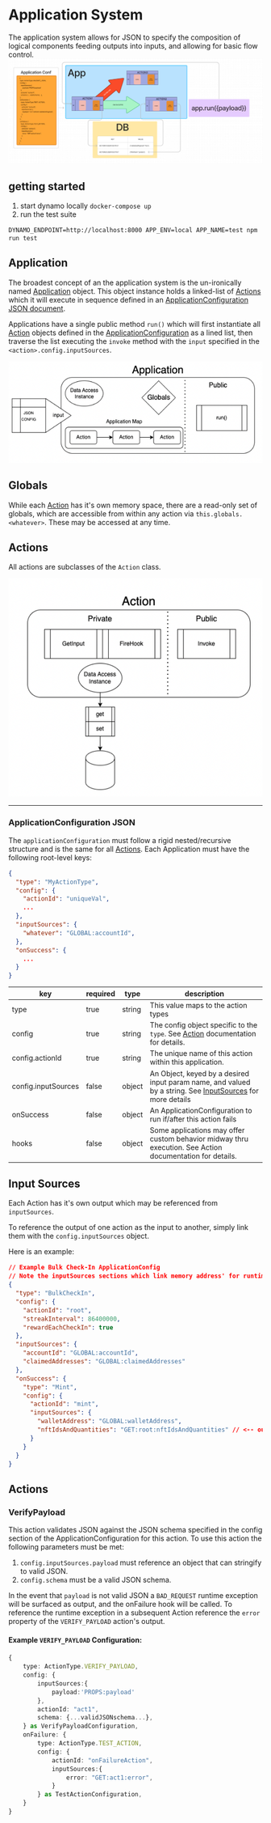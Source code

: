 # Application System

The application system allows for JSON to specify the composition of logical
components feeding outputs into inputs, and allowing for basic flow control.
![](./assets/architecture.png)




## getting started

1. start dynamo locally `docker-compose up`
2. run the test suite 
``` 
DYNAMO_ENDPOINT=http://localhost:8000 APP_ENV=local APP_NAME=test npm run test
```

## <a name="Application"></a> Application

The broadest concept of an the application system is the un-ironically named
[Application](#Application) object. This object instance holds a linked-list of [Actions](#Action) which it will execute in sequence defined in an [ApplicationConfiguration JSON document](#ApplicationConfiguration).

Applications have a single public method `run()` which will first instantiate all [Action](#Action) objects defined in the [ApplicationConfiguration](#ApplicationConfiguration) as a lined list, then traverse the list executing the `invoke` method with the `input` specified in the `<action>.config.inputSources`.

<center><img src="./assets/application-anatomy.png"></center>

## <a name="globals"></a> Globals

While each [Action](#action) has it's own memory space, there are a read-only set of globals, which are accessible from within any action via `this.globals.<whatever>`. These may be accessed at any time.

## <a name="action"></a> Actions

All actions are subclasses of the `Action` class.


<center><img src="./assets/action-anatomy.png"></center>

---


### <a name="ApplicationConfiguration"></a> ApplicationConfiguration JSON

The `applicationConfiguration` must follow a rigid nested/recursive structure and is the same for all [Actions](#action).
Each Application must have the following root-level keys:

```json
{
  "type": "MyActionType",
  "config": {
    "actionId": "uniqueVal",
    ...
  },
  "inputSources": {
    "whatever": "GLOBAL:accountId",
  },
  "onSuccess": {
    ...
  }
}

```

| key                 | required | type   | description                                                                                                                 |
| ------------------- | -------- | ------ | --------------------------------------------------------------------------------------------------------------------------- |
| type                | true     | string | This value maps to the action types |
| config              | true     | string | The config object specific to the `type`. See [Action](#action) documentation for details.                                  |
| config.actionId     | true     | string | The unique name of this action within this application.                                                                     |
| config.inputSources | false    | object | An Object, keyed by a desired input param name, and valued by a string. See [InputSources](#input-sources) for more details |
| onSuccess           | false    | object | An ApplicationConfiguration to run if/after this action fails                                                               |
| hooks               | false    | object | Some applications may offer custom behavior midway thru execution. See Action documentation for details.                    |

## Input Sources

Each Action has it's own output which may be referenced from `inputSources`.

To reference the output of one action as the input to another, simply link them with the `config.inputSources` object.

Here is an example:

```json
// Example Bulk Check-In ApplicationConfig
// Note the inputSources sections which link memory address' for runtime hydration.
{
  "type": "BulkCheckIn",
  "config": {
    "actionId": "root",
    "streakInterval": 86400000,
    "rewardEachCheckIn": true
  },
  "inputSources": {
    "accountId": "GLOBAL:accountId",
    "claimedAddresses": "GLOBAL:claimedAddresses"
  },
  "onSuccess": {
    "type": "Mint",
    "config": {
      "actionId": "mint",
      "inputSources": {
        "walletAddress": "GLOBAL:walletAddress",
        "nftIdsAndQuantities": "GET:root:nftIdsAndQuantities" // <-- output of root, as input to mint
      }
    }
  }
}
```



## Actions

### VerifyPayload
This action validates JSON against the JSON schema specified in the config section of the ApplicationConfiguration for this action. To use this action the following parameters must be met:

1. `config.inputSources.payload` must reference an object that can stringify to valid JSON. 
1. `config.schema` must be a valid JSON schema. 

In the event that `payload` is not valid JSON a `BAD_REQUEST` runtime exception will be surfaced as output, and the onFailure hook will be called. To reference the runtime exception in a subsequent Action reference the `error` property of the `VERIFY_PAYLOAD` action's output.

#### Example `VERIFY_PAYLOAD` Configuration:
```ts
{
    type: ActionType.VERIFY_PAYLOAD,
    config: {
        inputSources:{
            payload:'PROPS:payload'
        },
        actionId: "act1",
        schema: {...validJSONschema...},
    } as VerifyPayloadConfiguration,
    onFailure: {
        type: ActionType.TEST_ACTION,
        config: {
            actionId: "onFailureAction",
            inputSources:{
                error: "GET:act1:error",
            }
        } as TestActionConfiguration,
    }
}
```